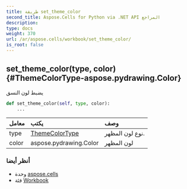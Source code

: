```yaml
---
title: طريقة set_theme_color
second_title: Aspose.Cells for Python via .NET API المراجع
description:
type: docs
weight: 370
url: /ar/aspose.cells/workbook/set_theme_color/
is_root: false
---
```

##  set_theme_color(type, color) {#ThemeColorType-aspose.pydrawing.Color}
يضبط لون النسق



```python
def set_theme_color(self, type, color):
    ...
```


| معامل| يكتب| وصف|
| :- | :- | :- |
| type | [ThemeColorType](/cells/python-net/ar/aspose.cells/themecolortype) | نوع لون المظهر.|
| color | aspose.pydrawing.Color | لون المظهر|



###  أنظر أيضا
* وحدة [aspose.cells](../../)
* فئة [Workbook](/cells/python-net/ar/aspose.cells/workbook)

